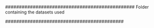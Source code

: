 ###############################################
Folder containing the datasets used

###########################################
